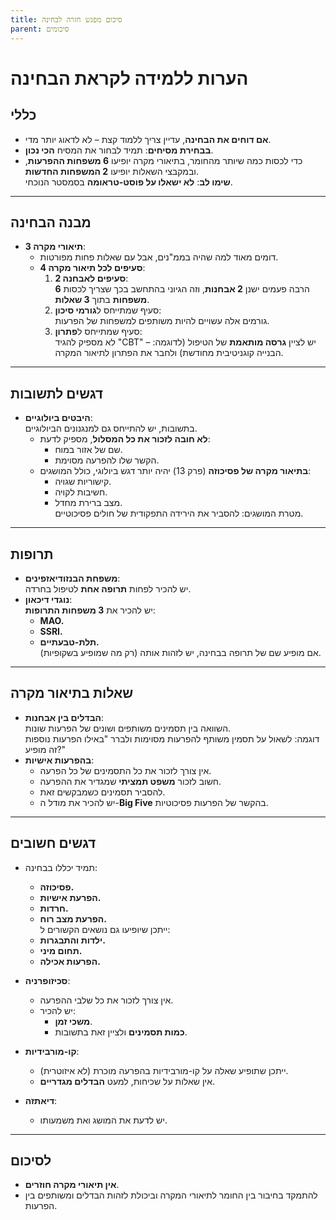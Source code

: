 ```yaml
---
title: סיכום מפגש חזרה לבחינה
parent: סיכומים
---
```


# הערות ללמידה לקראת הבחינה

## כללי
- **אם דוחים את הבחינה**, עדיין צריך ללמוד קצת – לא לדאוג יותר מדי.
- **בבחירת מסיחים**: תמיד לבחור את המסיח **הכי נכון**.
- כדי לכסות כמה שיותר מהחומר, בתיאורי מקרה יופיעו **6 משפחות ההפרעות**, ובמקבצי השאלות יופיעו **2 המשפחות החדשות**.  
  **שימו לב**: **לא ישאלו על פוסט-טראומה** בסמסטר הנוכחי.

---

## מבנה הבחינה
- **3 תיאורי מקרה**:
  - דומים מאוד למה שהיה בממ"נים, אבל עם שאלות פחות מפורטות.
  - **4 סעיפים לכל תיאור מקרה**:
    1. **2 סעיפים לאבחנה**:  
       הרבה פעמים ישנן **2 אבחנות**, וזה הגיוני בהתחשב בכך שצריך לכסות **6 משפחות** בתוך **3 שאלות**.
    2. סעיף שמתייחס ל**גורמי סיכון**:  
       גורמים אלה עשויים להיות משותפים למשפחות של הפרעות.
    3. סעיף שמתייחס ל**פתרון**:  
       לא מספיק להגיד "CBT" – יש לציין **גרסה מותאמת** של הטיפול (לדוגמה: הבנייה קוגניטיבית מחודשת) ולחבר את הפתרון לתיאור המקרה.

---

## דגשים לתשובות
- **היבטים ביולוגיים**:  
  בתשובות, יש להתייחס גם למנגנונים הביולוגיים.  
  - **לא חובה לזכור את כל המסלול**, מספיק לדעת:
    - שם של אזור במוח.
    - הקשר שלו להפרעה מסוימת.
  - **בתיאור מקרה של פסיכוזה** (פרק 13) יהיה יותר דגש ביולוגי, כולל המושגים:
    - קישוריות שגויה.
    - חשיבות לקויה.
    - מצב ברירת מחדל.  
    מטרת המושגים: להסביר את הירידה התפקודית של חולים פסיכוטיים.

---

## תרופות
- **משפחת הבנזודיאזפינים**:  
  יש להכיר לפחות **תרופה אחת** לטיפול בחרדה.  
- **נוגדי דיכאון**:  
  יש להכיר את **3 משפחות התרופות**:
  - **MAO.**
  - **SSRI.**
  - **תלת-טבעתיים.**  
  אם מופיע שם של תרופה בבחינה, יש לזהות אותה (רק מה שמופיע בשקופיות).

---

## שאלות בתיאור מקרה
- **הבדלים בין אבחנות**:  
  השוואה בין תסמינים משותפים ושונים של הפרעות שונות.  
  דוגמה: לשאול על תסמין משותף להפרעות מסוימות ולברר "באילו הפרעות נוספות זה מופיע?"
- **בהפרעות אישיות**:
  - אין צורך לזכור את כל התסמינים של כל הפרעה.
  - חשוב לזכור **משפט תמציתי** שמגדיר את ההפרעה.
  - להסביר תסמינים כשמבקשים זאת.
  - יש להכיר את מודל ה-**Big Five** בהקשר של הפרעות פסיכוטיות.

---

## דגשים חשובים
- תמיד יכללו בבחינה:
  - **פסיכוזה.**
  - **הפרעת אישיות.**
  - **חרדות.**
  - **הפרעת מצב רוח.**  
  ייתכן שיופיעו גם נושאים הקשורים ל:
  - **ילדות והתבגרות.**
  - **תחום מיני.**
  - **הפרעות אכילה.**

- **סכיזופרניה**:
  - אין צורך לזכור את כל שלבי ההפרעה.
  - יש להכיר:
    - **משכי זמן**.
    - **כמות תסמינים** ולציין זאת בתשובות.

- **קו-מורבידיות**:
  - ייתכן שתופיע שאלה על קו-מורבידיות בהפרעה מוכרת (לא איזוטרית).
  - אין שאלות על שכיחות, למעט **הבדלים מגדריים**.

- **דיאתזה**:
  - יש לדעת את המושג ואת משמעותו.

---

## לסיכום
- **אין תיאורי מקרה חוזרים**.
- להתמקד בחיבור בין החומר לתיאורי המקרה וביכולת לזהות הבדלים ומשותפים בין הפרעות.  




<script src="https://utteranc.es/client.js"
        repo="AdiShamir/AdiShamir.github.io"
        issue-term="pathname"
        label="comment"
        theme="github-dark"
        crossorigin="anonymous"
        async>
</script>
